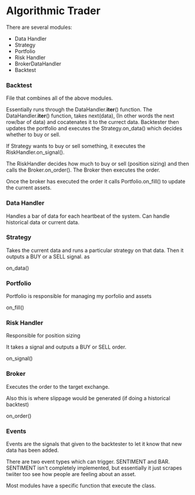 # Algorithmic Trader

There are several modules:

* Data Handler
* Strategy
* Portfolio
* Risk Handler
* BrokerDataHandler
* Backtest

### Backtest

File that combines all of the above modules.

Essentially runs through the DataHandler.__iter__() function. The DataHandler.__iter__() function, takes next(data), (In other words the next row/bar of data) and cocatenates it to the currect data. Backtester then updates the portfolio and executes the Strategy.on_data() which decides whether to buy or sell.

If Strategy wants to buy or sell something, it executes the RiskHandler.on_signal().

The RiskHandler decides how much to buy or sell (position sizing) and then calls the Broker.on_order(). The Broker then executes the order.

Once the broker has executed the order it calls Portfolio.on_fill() to update the current assets.

### Data Handler

Handles a bar of data for each heartbeat of the system. Can handle historical data or current data.

### Strategy

Takes the current data and runs a particular strategy on that data. Then it outputs a BUY or a SELL signal.
as 

on_data()


### Portfolio

Portfolio is responsible for managing my porfolio and assets

on_fill()


### Risk Handler

Responsible for position sizing

It takes a signal and outputs a BUY or SELL order.

on_signal()


### Broker

Executes the order to the target exchange.

Also this is where slippage would be generated (if doing a historical backtest)

on_order()

### Events 

Events are the signals that given to the backtester to let it know that new data has been added.

There are two event types which can trigger. SENTIMENT and BAR. SENTIMENT isn't completely implemented, but essentially it just scrapes twiiter too see how people are feeling about an asset.

Most modules have a specific function that execute the class.

